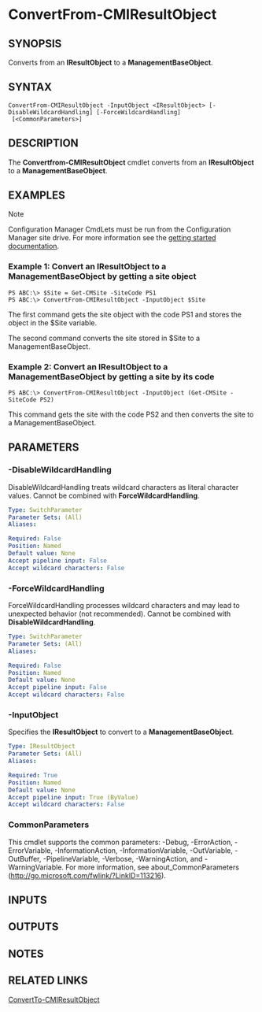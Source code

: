﻿---
external help file: AdminUI.PS.Common.dll-Help.xml
ms.assetid: 1FE8E572-8FBA-48C3-8250-1885951B073D
online version: https://go.microsoft.com/fwlink/?linkid=833880
schema: 2.0.0
---

# ConvertFrom-CMIResultObject

## SYNOPSIS
Converts from an **IResultObject** to a **ManagementBaseObject**.

## SYNTAX

```
ConvertFrom-CMIResultObject -InputObject <IResultObject> [-DisableWildcardHandling] [-ForceWildcardHandling]
 [<CommonParameters>]
```

## DESCRIPTION
The **Convertfrom-CMIResultObject** cmdlet converts from an **IResultObject** to a **ManagementBaseObject**.

## EXAMPLES

> [!NOTE]
> Configuration Manager CmdLets must be run from the Configuration Manager site drive.  For more information see the [getting started documentation](https://docs.microsoft.com/en-us/powershell/sccm/overview).


### Example 1: Convert an IResultObject to a ManagementBaseObject by getting a site object
```
PS ABC:\> $Site = Get-CMSite -SiteCode PS1
PS ABC:\> ConvertFrom-CMIResultObject -InputObject $Site
```

The first command gets the site object with the code PS1 and stores the object in the $Site variable.

The second command converts the site stored in $Site to a ManagementBaseObject.

### Example 2: Convert an IResultObject to a ManagementBaseObject by getting a site by its code
```
PS ABC:\> ConvertFrom-CMIResultObject -InputObject (Get-CMSite -SiteCode PS2)
```

This command gets the site with the code PS2 and then converts the site to a ManagementBaseObject.

## PARAMETERS

### -DisableWildcardHandling
DisableWildcardHandling treats wildcard characters as literal character values. Cannot be combined with **ForceWildcardHandling**.

```yaml
Type: SwitchParameter
Parameter Sets: (All)
Aliases: 

Required: False
Position: Named
Default value: None
Accept pipeline input: False
Accept wildcard characters: False
```

### -ForceWildcardHandling
ForceWildcardHandling processes wildcard characters and may lead to unexpected behavior (not recommended). Cannot be combined with **DisableWildcardHandling**.

```yaml
Type: SwitchParameter
Parameter Sets: (All)
Aliases: 

Required: False
Position: Named
Default value: None
Accept pipeline input: False
Accept wildcard characters: False
```

### -InputObject
Specifies the **IResultObject** to convert to a **ManagementBaseObject**.

```yaml
Type: IResultObject
Parameter Sets: (All)
Aliases: 

Required: True
Position: Named
Default value: None
Accept pipeline input: True (ByValue)
Accept wildcard characters: False
```

### CommonParameters
This cmdlet supports the common parameters: -Debug, -ErrorAction, -ErrorVariable, -InformationAction, -InformationVariable, -OutVariable, -OutBuffer, -PipelineVariable, -Verbose, -WarningAction, and -WarningVariable. For more information, see about_CommonParameters (http://go.microsoft.com/fwlink/?LinkID=113216).

## INPUTS

## OUTPUTS

## NOTES

## RELATED LINKS

[ConvertTo-CMIResultObject](ConvertTo-CMIResultObject.md)

